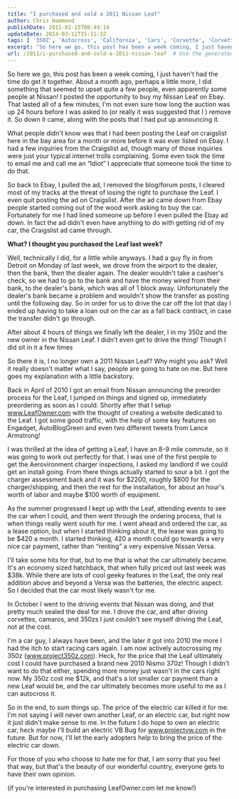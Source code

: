```yaml
---
title: "I purchased and sold a 2011 Nissan Leaf"
author: Chris Hammond
publishDate: 2011-02-15T00:49:14
updateDate: 2024-03-11T15:11:32
tags: [ '350Z', 'Autocross', 'California', 'Cars', 'Corvette', 'Corvette Z06', 'Corvettez06', 'CorvetteZ06org', 'Electric', 'Electric Car', 'Energy', 'Green', 'Leaf', 'Nissan', 'Nissan Leaf', 'Project 350Z', 'Project350z', 'Project350zcom' ]
excerpt: "So here we go, this post has been a week coming, I just haven't had the time do get it together. About a month ago, perhaps a little more, I did something that seemed to upset quite a few people, even apparently some people at Nissan! I posted the&nbsp;opportunity&nbsp;to buy my Nissan Leaf on Ebay. That lasted all of a few minutes, I'm not even sure how long the auction was up 24 hours before I was asked to (or really it was suggested that I ) remove it. So down it came, along with the posts that I had put up announcing it. What people didn't know was that I had been posting the Leaf on craigslist here in the bay area for a month or more before it was ever listed on Ebay. I had a few inquiries from the Craigslist ad, though many of those inquiries were just your typical internet trolls complaining. Some even took the time to email me and call me an&nbsp;&ldquo;Idiot&rdquo; I appreciate that someone took the time to do that. So back to Ebay, I pulled the ad, I removed the blog/forum posts, I cleared most of my tracks at the threat of losing the right to purchase the Leaf. I even quit posting the ad on Craigslist. After the ad came down from Ebay people started coming out of the wood work asking to buy the car. Fortunately for me I had lined someone up before I even pulled the Ebay ad down. In fact the ad didn't even have anything to do with getting rid of my car, the Craigslist ad came through. What? I thought you purchased the Leaf last week? Well, technically I did, for a little while anyways. I had a guy fly in from Detroit on Monday of last week, we drove from the airport to the dealer, then the bank, then the dealer again. The dealer wouldn't take a cashier's check, so we had to go to the bank and have the money wired from their bank, to the dealer's bank, which was all of 1 block away. Unfortunately the dealer's&nbsp;bank became a problem and wouldn't show the transfer as posting until the following day. So in order for us to drive the car off the lot that day I ended up having to take a loan out on the car as a fall back contract, in case the transfer didn't go through. After about 4 hours of things we finally left the dealer, I in my 350z and the new owner in the Nissan Leaf. I didn't even get to drive the thing! Though I did sit in it a few times So there it is, I no longer own a 2011 Nissan Leaf? Why might you ask? Well it really doesn't matter what I say, people are going to hate on me. But here goes my explanation with a little backstory. Back in April of 2010 I got an email from Nissan announcing the preorder process for the Leaf, I jumped on things and signed up, immediately preordering as soon as I could. Shortly after that I setup www.LeafOwner.com&nbsp;with the thought of creating a website dedicated to the Leaf. I got some good traffic, with the help of some key features on Engadget, AutoBlogGreen and even two different tweets from Lance Armstrong! I was&nbsp;thrilled at the idea of getting a Leaf, I have an&nbsp;8-9 mile commute, so it was going to work out perfectly for&nbsp;that. I was one of the&nbsp;first people to get&nbsp;the&nbsp;Aerovironment charger&nbsp;inspections, I asked my landlord&nbsp;if we could get an install going. From there things actually started to sour a bit. I got the charger assessment back and it was for $2200, roughly $800 for the charger/shipping, and then the rest for the installation, for about an hour's worth of labor and maybe $100 worth of equipment. As the summer progressed I kept up with the Leaf, attending events to see the car when I could, and then went through the ordering process, that is when things really went south for me. I went ahead and ordered the car, as a lease option, but when I started thinking about it, the lease was going to be $420 a month. I started thinking, 420 a month could go towards a very nice car payment, rather than &ldquo;renting&rdquo; a very expensive Nissan Versa.  I'll take some hits for that, but to me that is what the car ultimately became. It's an economy sized hatchback, that when fully priced out last week was $38k. While there are lots of cool geeky features in the Leaf, the only real addition above and beyond a Versa was the batteries, the electric aspect. So I decided that the car most likely wasn't for me. In October I went to the driving events that Nissan was doing, and that pretty much sealed the deal for me. I drove the car, and after driving corvettes, camaros, and 350zs I just couldn't see myself driving the Leaf, not at the cost. I'm a car guy, I always have been, and the later it got into 2010 the more I had the itch to start racing cars again. I am now actively autocrossing my 350z (www.project350z.com). Heck, for the price that the&nbsp;Leaf ultimately cost I could have purchased a brand new 2010 Nismo 370z! Though I didn't want to do that either, spending more money just wasn't in the cars right now. My 350z cost me $12k, and that's a lot smaller car payment than a new Leaf would be, and the car ultimately becomes more useful to me as I can autocross it. So in the end, to sum things up. The price of the electric car killed it for me. I'm not saying I will never own another Leaf, or an electric car, but right now it just didn't make sense to me. In the future I do hope to own an electric car, heck maybe I'll build an electric VB Bug for www.projectvw.com&nbsp;in the future. But for now, I'll let the early adopters help to bring the price&nbsp;of the electric car down. For those of you who choose to hate me for that, I am sorry that you feel that way, but that's the beauty of our wonderful country, everyone gets to have their own opinion. (if you're interested in purchasing LeafOwner.com let me know!)"
url: /2011/i-purchased-and-sold-a-2011-nissan-leaf  # Use the generated URL with year
---
```

<p>So here we go, this post has been a week coming, I just haven't had the time do get it together. About a month ago, perhaps a little more, I did something that seemed to upset quite a few people, even apparently some people at Nissan! I posted the&nbsp;opportunity&nbsp;to buy my Nissan Leaf on Ebay. That lasted all of a few minutes, I'm not even sure how long the auction was up 24 hours before I was asked to (or really it was suggested that I ) remove it. So down it came, along with the posts that I had put up announcing it.</p> <p>What people didn't know was that I had been posting the Leaf on craigslist here in the bay area for a month or more before it was ever listed on Ebay. I had a few inquiries from the Craigslist ad, though many of those inquiries were just your typical internet trolls complaining. Some even took the time to email me and call me an&nbsp;&ldquo;Idiot&rdquo; I appreciate that someone took the time to do that.</p> <p>So back to Ebay, I pulled the ad, I removed the blog/forum posts, I cleared most of my tracks at the threat of losing the right to purchase the Leaf. I even quit posting the ad on Craigslist. After the ad came down from Ebay people started coming out of the wood work asking to buy the car. Fortunately for me I had lined someone up before I even pulled the Ebay ad down. In fact the ad didn't even have anything to do with getting rid of my car, the Craigslist ad came through.</p> <p><strong>What? I thought you purchased the Leaf last week?</strong></p> <p>Well, technically I did, for a little while anyways. I had a guy fly in from Detroit on Monday of last week, we drove from the airport to the dealer, then the bank, then the dealer again. The dealer wouldn't take a cashier's check, so we had to go to the bank and have the money wired from their bank, to the dealer's bank, which was all of 1 block away. Unfortunately the dealer's&nbsp;bank became a problem and wouldn't show the transfer as posting until the following day. So in order for us to drive the car off the lot that day I ended up having to take a loan out on the car as a fall back contract, in case the transfer didn't go through.</p> <p>After about 4 hours of things we finally left the dealer, I in my 350z and the new owner in the Nissan Leaf. I didn't even get to drive the thing! Though I did sit in it a few times</p> <p>So there it is, I no longer own a 2011 Nissan Leaf? Why might you ask? Well it really doesn't matter what I say, people are going to hate on me. But here goes my explanation with a little backstory.</p> <p>Back in April of 2010 I got an email from Nissan announcing the preorder process for the Leaf, I jumped on things and signed up, immediately preordering as soon as I could. Shortly after that I setup <a href="https://www.leafowner.com/" rel="nofollow">www.LeafOwner.com</a>&nbsp;with the thought of creating a website dedicated to the Leaf. I got some good traffic, with the help of some key features on Engadget, AutoBlogGreen and even two different tweets from Lance Armstrong!</p> <p>I was&nbsp;thrilled at the idea of getting a Leaf, I have an&nbsp;8-9 mile commute, so it was going to work out perfectly for&nbsp;that. I was one of the&nbsp;first people to get&nbsp;the&nbsp;Aerovironment charger&nbsp;inspections, I asked my landlord&nbsp;if we could get an install going. From there things actually started to sour a bit. I got the charger assessment back and it was for $2200, roughly $800 for the charger/shipping, and then the rest for the installation, for about an hour's worth of labor and maybe $100 worth of equipment.</p> <p>As the summer progressed I kept up with the Leaf, attending events to see the car when I could, and then went through the ordering process, that is when things really went south for me. I went ahead and ordered the car, as a lease option, but when I started thinking about it, the lease was going to be $420 a month. I started thinking, 420 a month could go towards a very nice car payment, rather than &ldquo;renting&rdquo; a very expensive Nissan Versa. </p> <p>I'll take some hits for that, but to me that is what the car ultimately became. It's an economy sized hatchback, that when fully priced out last week was $38k. While there are lots of cool geeky features in the Leaf, the only real addition above and beyond a Versa was the batteries, the electric aspect. So I decided that the car most likely wasn't for me.</p> <p>In October I went to the driving events that Nissan was doing, and that pretty much sealed the deal for me. I drove the car, and after driving corvettes, camaros, and 350zs I just couldn't see myself driving the Leaf, not at the cost.</p> <p>I'm a car guy, I always have been, and the later it got into 2010 the more I had the itch to start racing cars again. I am now actively autocrossing my 350z (<a href="https://www.project350z.com/" target="_blank">www.project350z.com</a>). Heck, for the price that the&nbsp;Leaf ultimately cost I could have purchased a brand new 2010 Nismo 370z! Though I didn't want to do that either, spending more money just wasn't in the cars right now. My 350z cost me $12k, and that's a lot smaller car payment than a new Leaf would be, and the car ultimately becomes more useful to me as I can autocross it.</p> <p>So in the end, to sum things up. The price of the electric car killed it for me. I'm not saying I will never own another Leaf, or an electric car, but right now it just didn't make sense to me. In the future I do hope to own an electric car, heck maybe I'll build an electric VB Bug for <a href="https://www.projectvw.com/" target="_blank">www.projectvw.com</a>&nbsp;in the future. But for now, I'll let the early adopters help to bring the price&nbsp;of the electric car down.</p> <p>For those of you who choose to hate me for that, I am sorry that you feel that way, but that's the beauty of our wonderful country, everyone gets to have their own opinion.</p> <p>(if you're interested in purchasing LeafOwner.com let me know!)</p>
